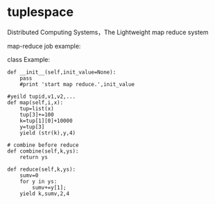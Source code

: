 tuplespace
==========

Distributed Computing Systems，The Lightweight map reduce system 


map-reduce job example:


class Example:

    def __init__(self,init_value=None):
        pass
        #print 'start map reduce.',init_value
        
    #yeild tupid,v1,v2,...
    def map(self,i,x):
        tup=list(x)
        tup[3]+=100   
        k=tup[1][0]+10000
        y=tup[3]
        yield (str(k),y,4)
    
    # combine before reduce
    def combine(self,k,ys):
        return ys

    def reduce(self,k,ys):
        sumv=0
        for y in ys:
            sumv+=y[1];
        yield k,sumv,2,4
